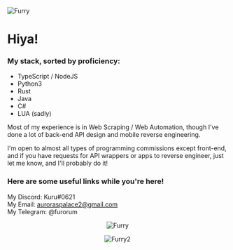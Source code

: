 <p align="left"> <img src="https://komarev.com/ghpvc/?username=Furry" alt="Furry" /> </p>

# Hiya!

### My stack, sorted by proficiency:
- TypeScript / NodeJS
- Python3
- Rust
- Java
- C#
- LUA (sadly)

Most of my experience is in Web Scraping / Web Automation, though I've done a lot of back-end API design and mobile reverse engineering.

I'm open to almost all types of programming commissions except front-end, and if you have requests for API wrappers or apps to reverse engineer, just let me know, and I'll probably do it!

### Here are some useful links while you're here!
My Discord: Kuru#0621<br>
My Email: auroraspalace2@gmail.com<br>
My Telegram: @furorum

<div style="text-align: center">
  <img align="center" src="https://github-readme-stats.vercel.app/api/top-langs/?username=Furry&layout=compact&hide=html" alt="Furry" /></p>
  <img align="center" src="https://github-readme-stats.vercel.app/api?username=Furry&show_icons=true&theme=tokyonight" alt="Furry2" /></p>
</div>
